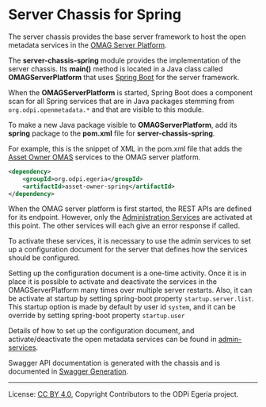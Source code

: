 <!-- SPDX-License-Identifier: CC-BY-4.0 -->
<!-- Copyright Contributors to the ODPi Egeria project. -->

# Server Chassis for Spring

The server chassis provides the base server framework to host the open metadata
services in the [OMAG Server Platform](https://egeria.odpi.org/open-metadata-publication/website/omag-server).  

The **server-chassis-spring** module provides the implementation of the server chassis.
Its **main()** method is located in a Java class called
**OMAGServerPlatform** that uses [Spring Boot](https://spring.io/projects/spring-boot)
for the server framework.

When the **OMAGServerPlatform** is started, Spring Boot does a component scan for all Spring
services that are in Java packages stemming from `org.odpi.openmetadata.*`
and that are visible to this module.

To make a new Java package visible to **OMAGServerPlatform**, add its **spring** package
to the **pom.xml** file for **server-chassis-spring**.


For example, this is the snippet of XML in the pom.xml file that adds the
[Asset Owner OMAS](https://egeria.odpi.org/open-metadata-implementation/access-services/asset-owner) services
to the OMAG server platform.

```xml
<dependency>
    <groupId>org.odpi.egeria</groupId>
    <artifactId>asset-owner-spring</artifactId>
</dependency>
```

When the OMAG server platform is first started, the REST APIs
are defined for its endpoint.
However, only the [Administration Services](https://egeria.odpi.org/open-metadata-implementation/admin-services) are activated at this point.
The other services will each give an error response if called.

To activate these services, it is necessary to use the
admin services
to set up a configuration document for the server that defines
how the services should be configured.

Setting up the configuration document is a one-time activity.
Once it is in place it is possible to activate and deactivate the
services in the OMAGServerPlatform many times over multiple server restarts. Also, it can be activate at startup 
by setting spring-boot property  `startup.server.list`. This startup option is made by 
default by user id `system`, and it can be override by setting spring-boot property `startup.user`

Details of how to set up the configuration document, and activate/deactivate
the open metadata services can be found in [admin-services](https://egeria.odpi.org/open-metadata-implementation/admin-services/Using-the-Admin-Services.md).

Swagger API documentation is generated with the chassis and is documented in [Swagger Generation](SwaggerGeneration.md).



----
License: [CC BY 4.0](https://creativecommons.org/licenses/by/4.0/),
Copyright Contributors to the ODPi Egeria project.